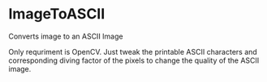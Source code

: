 # ImageToASCII
Converts image to an ASCII Image

Only requriment is OpenCV. Just tweak the printable ASCII characters and corresponding diving factor of the pixels to change the quality of the ASCII image. 
